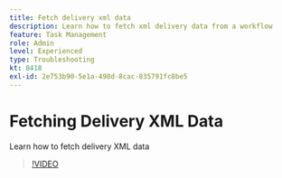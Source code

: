 ```yaml
---
title: Fetch delivery xml data
description: Learn how to fetch xml delivery data from a workflow
feature: Task Management
role: Admin
level: Experienced
type: Troubleshooting
kt: 8418
exl-id: 2e753b90-5e1a-498d-8cac-835791fc8be5
---
```

# Fetching Delivery XML Data

Learn how to fetch delivery XML data

>[!VIDEO](https://video.tv.adobe.com/v/335949?quality=12&learn=on)
